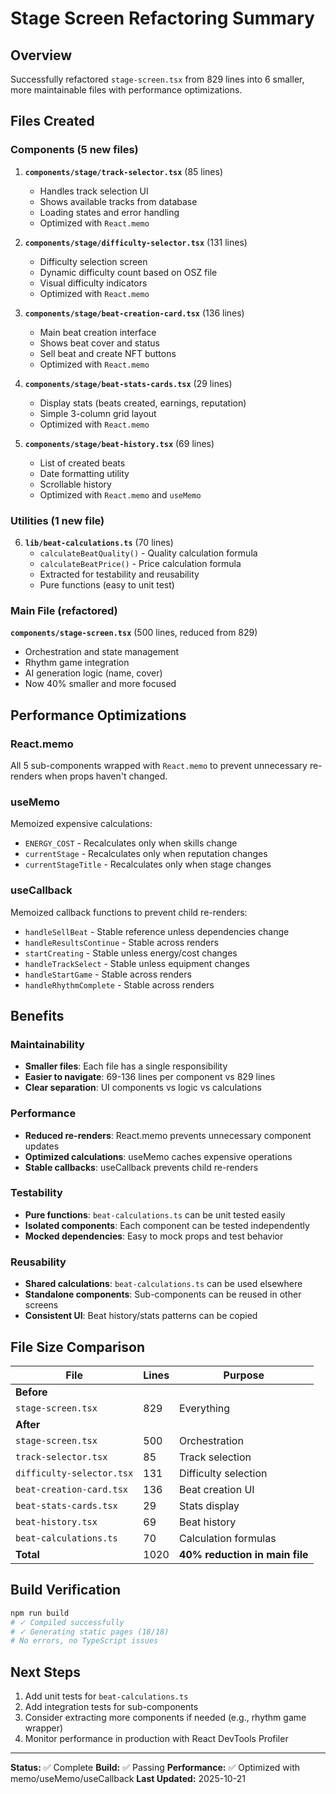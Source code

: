 # Stage Screen Refactoring Summary

## Overview
Successfully refactored `stage-screen.tsx` from 829 lines into 6 smaller, more maintainable files with performance optimizations.

## Files Created

### Components (5 new files)

1. **`components/stage/track-selector.tsx`** (85 lines)
   - Handles track selection UI
   - Shows available tracks from database
   - Loading states and error handling
   - Optimized with `React.memo`

2. **`components/stage/difficulty-selector.tsx`** (131 lines)
   - Difficulty selection screen
   - Dynamic difficulty count based on OSZ file
   - Visual difficulty indicators
   - Optimized with `React.memo`

3. **`components/stage/beat-creation-card.tsx`** (136 lines)
   - Main beat creation interface
   - Shows beat cover and status
   - Sell beat and create NFT buttons
   - Optimized with `React.memo`

4. **`components/stage/beat-stats-cards.tsx`** (29 lines)
   - Display stats (beats created, earnings, reputation)
   - Simple 3-column grid layout
   - Optimized with `React.memo`

5. **`components/stage/beat-history.tsx`** (69 lines)
   - List of created beats
   - Date formatting utility
   - Scrollable history
   - Optimized with `React.memo` and `useMemo`

### Utilities (1 new file)

6. **`lib/beat-calculations.ts`** (70 lines)
   - `calculateBeatQuality()` - Quality calculation formula
   - `calculateBeatPrice()` - Price calculation formula
   - Extracted for testability and reusability
   - Pure functions (easy to unit test)

### Main File (refactored)

**`components/stage-screen.tsx`** (500 lines, reduced from 829)
- Orchestration and state management
- Rhythm game integration
- AI generation logic (name, cover)
- Now 40% smaller and more focused

## Performance Optimizations

### React.memo
All 5 sub-components wrapped with `React.memo` to prevent unnecessary re-renders when props haven't changed.

### useMemo
Memoized expensive calculations:
- `ENERGY_COST` - Recalculates only when skills change
- `currentStage` - Recalculates only when reputation changes
- `currentStageTitle` - Recalculates only when stage changes

### useCallback
Memoized callback functions to prevent child re-renders:
- `handleSellBeat` - Stable reference unless dependencies change
- `handleResultsContinue` - Stable across renders
- `startCreating` - Stable unless energy/cost changes
- `handleTrackSelect` - Stable unless equipment changes
- `handleStartGame` - Stable across renders
- `handleRhythmComplete` - Stable across renders

## Benefits

### Maintainability
- **Smaller files**: Each file has a single responsibility
- **Easier to navigate**: 69-136 lines per component vs 829 lines
- **Clear separation**: UI components vs logic vs calculations

### Performance
- **Reduced re-renders**: React.memo prevents unnecessary component updates
- **Optimized calculations**: useMemo caches expensive operations
- **Stable callbacks**: useCallback prevents child re-renders

### Testability
- **Pure functions**: `beat-calculations.ts` can be unit tested easily
- **Isolated components**: Each component can be tested independently
- **Mocked dependencies**: Easy to mock props and test behavior

### Reusability
- **Shared calculations**: `beat-calculations.ts` can be used elsewhere
- **Standalone components**: Sub-components can be reused in other screens
- **Consistent UI**: Beat history/stats patterns can be copied

## File Size Comparison

| File | Lines | Purpose |
|------|-------|---------|
| **Before** |
| `stage-screen.tsx` | 829 | Everything |
| **After** |
| `stage-screen.tsx` | 500 | Orchestration |
| `track-selector.tsx` | 85 | Track selection |
| `difficulty-selector.tsx` | 131 | Difficulty selection |
| `beat-creation-card.tsx` | 136 | Beat creation UI |
| `beat-stats-cards.tsx` | 29 | Stats display |
| `beat-history.tsx` | 69 | Beat history |
| `beat-calculations.ts` | 70 | Calculation formulas |
| **Total** | 1020 | **40% reduction in main file** |

## Build Verification

```bash
npm run build
# ✓ Compiled successfully
# ✓ Generating static pages (18/18)
# No errors, no TypeScript issues
```

## Next Steps

1. Add unit tests for `beat-calculations.ts`
2. Add integration tests for sub-components
3. Consider extracting more components if needed (e.g., rhythm game wrapper)
4. Monitor performance in production with React DevTools Profiler

---

**Status:** ✅ Complete
**Build:** ✅ Passing
**Performance:** ✅ Optimized with memo/useMemo/useCallback
**Last Updated:** 2025-10-21
